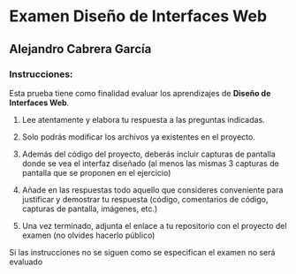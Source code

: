# Examen Diseño de Interfaces Web
## Alejandro Cabrera García

### Instrucciones:

Esta prueba tiene como finalidad evaluar los aprendizajes de __Diseño de Interfaces Web__.

1. Lee atentamente y elabora tu respuesta a las preguntas indicadas.

2. Solo podrás modificar los archivos ya existentes en el proyecto.

3. Además del código del proyecto, deberás incluir capturas de pantalla donde se vea el interfaz diseñado (al menos las mismas 3 capturas de pantalla que se proponen en el ejercicio) 

4. Añade en las respuestas todo aquello que consideres conveniente para justificar y demostrar tu respuesta (código, comentarios de código, capturas de pantalla, imágenes, etc.) 

5. Una vez terminado, adjunta el enlace a tu repositorio con el proyecto del examen (no olvides hacerlo público)


Si las instrucciones no se siguen como se especifican el examen no será evaluado 
